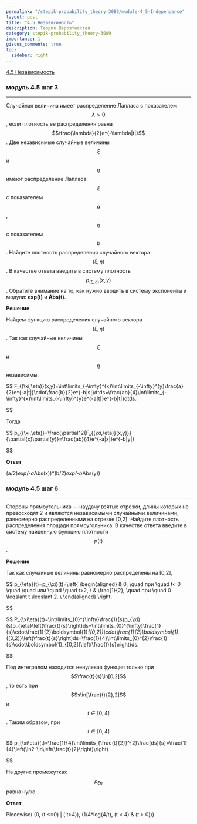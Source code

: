 ```yaml
---
permalink: "/stepik-probability_theory-3089/module-4_5-Independence"
layout: post
title: "4.5 Независимость"
description: Теория Вероятностей
category: stepik-probability_theory-3089
importance: 1
giscus_comments: true
toc:
  sidebar: right
---
```


[4.5 Независимость](https://stepik.org/lesson/48685/step/1?unit=26457)

### модуль 4.5 шаг 3

---


Случайная величина имеет распределение Лапласа с показателем $$\lambda>0$$, если плотность ее распределения равна $$\frac{\lambda}{2}e^{-\lambda|t|}$$. Две независимые случайные величины $$\xi$$ и $$\eta$$ имеют распределение Лапласа: $$\xi$$ с показателем $$a$$, $$\eta$$ с показателем $$b$$. Найдите плотность распределения случайного вектора $$(\xi,\eta)$$. В качестве ответа введите в систему плотность $$p_{(\xi,\eta)}(x,y)$$. Обратите внимание на то, как нужно вводить в систему экспоненты и модули: **exp(t)** и **Abs(t)**.

**Решение**

Найдем функцию распределения случайного вектора $$(\xi,\eta)$$. Так как случайные величины $$\xi$$ и $$\eta$$ независимы,

$$
F_{(\xi,\eta)}(x,y)=\int\limits_{-\infty}^{x}\int\limits_{-\infty}^{y}\frac{a}{2}e^{-a|t|}\cdot\frac{b}{2}e^{-b|s|}dtds=\frac{ab}{4}\int\limits_{-\infty}^{x}\int\limits_{-\infty}^{y}e^{-a|t|}e^{-b|t|}dtds.

$$

Тогда

$$
p_{(\xi,\eta)}=\frac{\partial^2{F_{(\xi,\eta)}(x,y)}}{\partial{x}\partial{y}}=\frac{ab}{4}e^{-a|x|}e^{-b|y|}

$$

**Ответ**

(a/2)*exp(-a*Abs(x))*(b/2)*exp(-b*Abs(y))


### модуль 4.5 шаг 6

---

Стороны прямоугольника — наудачу взятые отрезки, длины которых не превосходят 2 и являются независимыми случайными величинами, равномерно распределенными на отрезке [0,2]. Найдите плотность распределения площади прямоугольника. В качестве ответа введите в систему найденную функцию плотности $$p(t)$$.

**Решение**

Так как случайные величины равномерно распределены на [0,2],

$$
p_{\eta}(t)=p_{\xi}(t)=\left\{
\begin{aligned}
& 0, \quad при \quad t< 0 \quad \quad или \quad \quad t>2, \\
& \frac{1}{2}, \quad при \quad 0 \leqslant t \leqslant 2. \\
\end{aligned}
\right.

$$

$$
P_{\xi\eta}(t)=\int\limits_{0}^{\infty}\frac{1}{s}p_{\xi}(s)p_{\eta}\left(\frac{t}{s}\right)ds=\int\limits_{0}^{\infty}\frac{1}{s}\cdot\frac{1}{2}\boldsymbol{1}_{[0,2]}\cdot\frac{1}{2}\boldsymbol{1}_{[0,2]}\left(\frac{t}{s}\right)ds=\frac{1}{4}\int\limits_{0}^{2}\frac{1}{s}\cdot\boldsymbol{1}_{[0,2]}\left(\frac{t}{s}\right)ds.

$$

Под интегралом находится ненулевая функция только при $$\frac{t}{s}\in[0,2]$$, то есть при $$s\in[\frac{t}{2},2]$$ и $$t\in[0,4]$$. Таким образом, при $$t\in[0,4]$$

$$
p_{\xi\eta}(t)=\frac{1}{4}\int\limits_{\frac{t}{2}}^{2}\frac{ds}{s}=\frac{1}{4}\left(\ln2-\ln\left(\frac{t}{2}\right)\right)

$$

На других промежутках $$p_{\xi\eta}$$ равна нулю.

**Ответ**

Piecewise( (0, (t <=0) | ( t>4)), (1/4*log(4/t), (t < 4) & (t > 0)))
